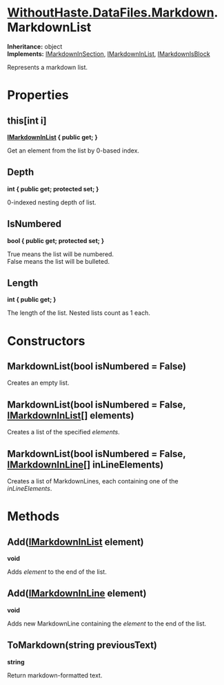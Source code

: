 # [WithoutHaste.DataFiles.Markdown](TableOfContents.WithoutHaste.DataFiles.Markdown.md).MarkdownList

**Inheritance:** object  
**Implements:** [IMarkdownInSection](WithoutHaste.DataFiles.Markdown.IMarkdownInSection.md), [IMarkdownInList](WithoutHaste.DataFiles.Markdown.IMarkdownInList.md), [IMarkdownIsBlock](WithoutHaste.DataFiles.Markdown.IMarkdownIsBlock.md)  

Represents a markdown list.  

# Properties

## this[int i]

**[IMarkdownInList](WithoutHaste.DataFiles.Markdown.IMarkdownInList.md) { public get; }**  

Get an element from the list by 0-based index.  

## Depth

**int { public get; protected set; }**  

0-indexed nesting depth of list.  

## IsNumbered

**bool { public get; protected set; }**  

True means the list will be numbered.   
False means the list will be bulleted.  

## Length

**int { public get; }**  

The length of the list. Nested lists count as 1 each.  

# Constructors

## MarkdownList(bool isNumbered = False)

Creates an empty list.  

## MarkdownList(bool isNumbered = False, [IMarkdownInList[]](WithoutHaste.DataFiles.Markdown.IMarkdownInList.md) elements)

Creates a list of the specified _elements_.  

## MarkdownList(bool isNumbered = False, [IMarkdownInLine[]](WithoutHaste.DataFiles.Markdown.IMarkdownInLine.md) inLineElements)

Creates a list of MarkdownLines, each containing one of the _inLineElements_.  

# Methods

## Add([IMarkdownInList](WithoutHaste.DataFiles.Markdown.IMarkdownInList.md) element)

**void**  

Adds _element_ to the end of the list.  

## Add([IMarkdownInLine](WithoutHaste.DataFiles.Markdown.IMarkdownInLine.md) element)

**void**  

Adds new MarkdownLine containing the _element_ to the end of the list.  

## ToMarkdown(string previousText)

**string**  

Return markdown-formatted text.  

